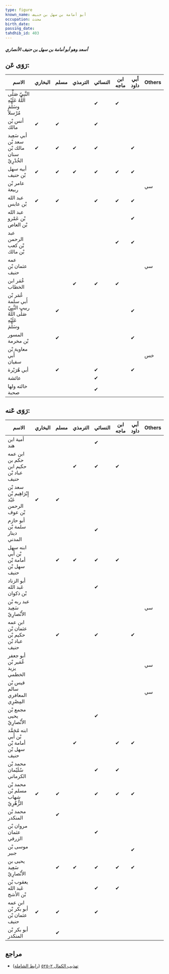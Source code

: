 ```yaml
---
type: figure
known_name: أبو أمامة بن سهل بن حنيف
occupation: محدث
birth_date:
passing_date:
tahdhib_id: 403
---
```

##### أسعد وهو أبو أمامة بن سهل بن حنيف الأنصاري

## رَوَى عَن:
| الاسم                                                               | البخاري | مسلم | الترمذي | النسائي | ابن ماجه | أبي داود | Others |
| ------------------------------------------------------------------- | ------- | ---- | ------- | ------- | -------- | -------- | ------ |
| النَّبِيّ صَلَّى اللَّهُ عَلَيْهِ وسَلَّمَ مُرْسلاً                 |         |      |         | ✔       | ✔        |          |        |
| أنس بْن مالك                                                        | ✔       | ✔    |         | ✔       |          |          |        |
| أبي سَعِيد سعد بْن مالك بْن سنان الخُدْرِيّ                         | ✔       | ✔    | ✔       | ✔       |          | ✔        |        |
| أبيه سهل بْن حنيف                                                   | ✔       | ✔    | ✔       | ✔       | ✔        | ✔        |        |
| عامر بْن ربيعة                                                      |         |      |         |         |          |          | سي     |
| عبد الله بْن عابس                                                   | ✔       | ✔    |         | ✔       | ✔        | ✔        |        |
| عبد الله بْن عَمْرو بْن العاص                                       |         |      |         |         |          | ✔        |        |
| عبد الرحمن بْن كعب بْن مالك                                         |         |      |         |         | ✔        | ✔        |        |
| عمه عثمان بْن حنيف                                                  |         |      |         |         |          |          | سي     |
| عُمَر ابن الخطاب                                                    |         |      | ✔       | ✔       | ✔        |          |        |
| عُمَر بْن أَبي سلمة ربيب النَّبِيّ صَلَّى اللَّهُ عَلَيْهِ وسَلَّمَ |         | ✔    |         |         |          | ✔        |        |
| المسور بْن مخرمة                                                    |         | ✔    |         |         |          | ✔        |        |
| معاوية بْن أَبي سفيان                                               |         |      |         |         |          |          | خس     |
| أبي هُرَيْرة                                                        |         | ✔    |         | ✔       |          | ✔        |        |
| عائشة                                                               |         |      |         | ✔       |          |          |        |
| خالته ولها صحبة                                                     |         |      |         | ✔       |          |          |        |
## رَوَى عَنه:
| الاسم                                         | البخاري | مسلم | الترمذي | النسائي | ابن ماجه | أبي داود | Others |
| --------------------------------------------- | ------- | ---- | ------- | ------- | -------- | -------- | ------ |
| أمية ابن هند                                  |         |      |         | ✔       |          |          |        |
| ابن عمه حكم بن حكيم ابن عباد بْن حنيف         |         |      | ✔       | ✔       | ✔        |          |        |
| سعد بْن إِبْرَاهِيم بْن عَبْد الرحمن بْن عوف  | ✔       | ✔    |         |         |          |          |        |
| أبو حازم سلمة بْن دينار المدني                |         |      |         | ✔       |          |          |        |
| ابنه سهل بْن أَبي أمامة بْن سهل بْن حنيف      |         | ✔    | ✔       | ✔       | ✔        |          |        |
| أبو الزناد عَبد الله بْن ذكوان                |         |      |         | ✔       |          |          |        |
| عبد ربه بْن سَعِيد الأَنْصارِيّ               |         |      |         |         |          |          | سي     |
| ابن عمه عثمان بْن حكيم بْن عباد بْن حنيف      |         | ✔    |         | ✔       |          | ✔        |        |
| أبو جعفر عُمَير بْن يزيد الخطمي               |         |      |         |         |          |          | سي     |
| قيس بْن سالم المعافري المِصْرِي               |         |      |         |         |          |          | سي     |
| مجمع بْن يحيى الأَنْصارِيّ                    |         |      |         | ✔       |          |          |        |
| ابنه مُحَمَّد بْن أَبي أمامة بْن سهل بْن حنيف |         |      | ✔       |         | ✔        | ✔        |        |
| محمد بْن سُلَيْمان الكرماني                   |         |      |         | ✔       | ✔        |          |        |
| محمد بْن مسلم بْن شهاب الزُّهْرِيّ            | ✔       | ✔    |         | ✔       | ✔        | ✔        |        |
| محمد بْن المنكدر                              |         | ✔    |         |         |          |          |        |
| مروان بْن عثمان الزرقي                        |         |      |         | ✔       |          |          |        |
| موسى بْن جبير                                 |         |      |         |         |          | ✔        |        |
| يحيى بن سَعِيد الأَنْصارِيّ                   |         | ✔    | ✔       | ✔       | ✔        | ✔        |        |
| يعقوب بْن عَبد الله بْن الأشج                 |         |      |         | ✔       | ✔        |          |        |
| ابن عمه أبو بكر بْن عثمان بْن حنيف            | ✔       | ✔    |         | ✔       |          |          |        |
| أبو بكر بْن المنكدر                           |         | ✔    |         |         |          |          |        |
## مراجع
- [تهذيب الكمال ٢-٥٢٥](obsidian://open?vault=Tahdhib-al-Kamal&file=Figures/٤٠٣-أسعد%20وهو%20أبو%20أمامة%20بن%20سهل%20بن%20حنيف%20الأنصاري) ([رابط الشاملة](https://shamela.ws/book/3722/1006))